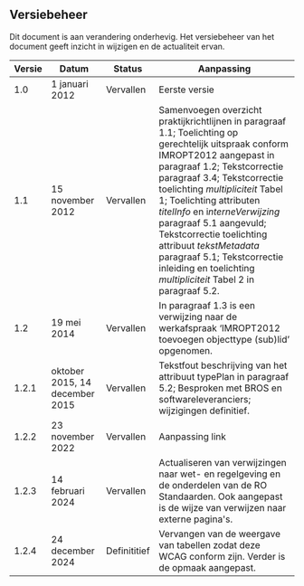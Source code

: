 <h2>Versiebeheer</h2>

Dit document is aan verandering onderhevig. Het versiebeheer van het document
geeft inzicht in wijzigen en de actualiteit ervan.

| **Versie** | **Datum**                    | **Status**           | **Aanpassing**                                                                                                                                                                                                                                                                                                                                                                                                                                                         |
|------------|------------------------------|----------------------|------------------------------------------------------------------------------------------------------------------------------------------------------------------------------------------------------------------------------------------------------------------------------------------------------------------------------------------------------------------------------------------------------------------------------------------------------------------------|
| 1.0        | 1 januari 2012               | Vervallen            | Eerste versie                           |
| 1.1        | 15 november 2012             | Vervallen            | Samenvoegen overzicht praktijkrichtlijnen in paragraaf 1.1; Toelichting op gerechtelijk uitspraak conform IMROPT2012 aangepast in paragraaf 1.2; Tekstcorrectie paragraaf 3.4; Tekstcorrectie toelichting *multipliciteit* Tabel 1; Toelichting attributen *titelInfo* en i*nterneVerwijzing* paragraaf 5.1 aangevuld; Tekstcorrectie toelichting attribuut *tekstMetadata* paragraaf 5.1; Tekstcorrectie inleiding en toelichting *multipliciteit* Tabel 2 in paragraaf 5.2.              |
| 1.2        | 19 mei 2014                  | Vervallen            | In paragraaf 1.3 is een verwijzing naar de werkafspraak ‘IMROPT2012 toevoegen objecttype (sub)lid’ opgenomen.                                                 |
| 1.2.1      | oktober 2015, 14 december 2015  | Vervallen           | Tekstfout beschrijving van het attribuut typePlan in paragraaf 5.2;  Besproken met BROS en softwareleveranciers; wijzigingen definitief.    |
| 1.2.2      | 23 november 2022             | Vervallen           | Aanpassing link                      |
| 1.2.3      | 14 februari 2024             | Vervallen            | Actualiseren van verwijzingen naar wet- en regelgeving en de onderdelen van de RO Standaarden. Ook aangepast is de wijze van verwijzen naar externe pagina's.                         |
| 1.2.4      | 24 december 2024             | Definititief            | Vervangen van de weergave van tabellen zodat deze WCAG conform zijn. Verder is de opmaak aangepast.                          |
